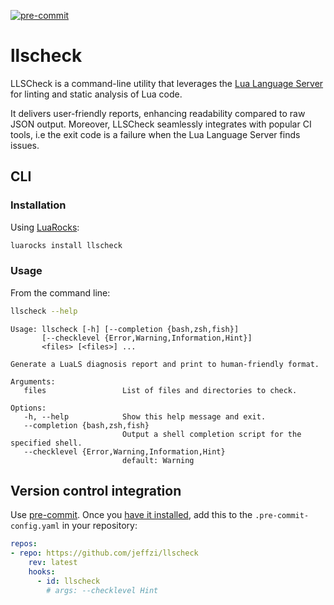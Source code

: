 [![pre-commit](https://img.shields.io/badge/pre--commit-enabled-brightgreen?logo=pre-commit)](https://github.com/pre-commit/pre-commit)

# llscheck

LLSCheck is a command-line utility that leverages the [Lua Language Server](https://luals.github.io)
for linting and static analysis of Lua code.

It delivers user-friendly reports, enhancing readability compared to raw JSON output. Moreover,
LLSCheck seamlessly integrates with popular CI tools, i.e the exit code is a failure when the Lua
Language Server finds issues.

## CLI

### Installation

Using [LuaRocks](https://luarocks.org):

```bash
luarocks install llscheck
```

### Usage

From the command line:

```bash
llscheck --help
```

```
Usage: llscheck [-h] [--completion {bash,zsh,fish}]
       [--checklevel {Error,Warning,Information,Hint}]
       <files> [<files>] ...

Generate a LuaLS diagnosis report and print to human-friendly format.

Arguments:
   files                 List of files and directories to check.

Options:
   -h, --help            Show this help message and exit.
   --completion {bash,zsh,fish}
                         Output a shell completion script for the specified shell.
   --checklevel {Error,Warning,Information,Hint}
                         default: Warning
```

## Version control integration

Use [pre-commit](https://pre-commit.com). Once you [have it installed](https://pre-commit.com/#install),
add this to the `.pre-commit-config.yaml` in your repository:

```yaml
repos:
- repo: https://github.com/jeffzi/llscheck
    rev: latest
    hooks:
      - id: llscheck
        # args: --checklevel Hint
```
